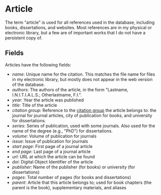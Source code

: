 # Article

The term "article" is used for all references used in the database, including books,
dissertations, and websites. Most references are in my physical or electronic
library, but a few are of important works that I do not have a persistent copy of.

## Fields

Articles have the following fields:

- _name_: Unique name for the citation. This matches the file name for files in my
  electronic library, but mostly does not appear in the web version of the database.
- _authors_: The authors of the article, in the form
  "Lastname, I.N.I.T.I.A.L.S.; Otherlastname, F.I.".
- _year_: Year the article was published
- _title_: Title of the article
- _citation group_: Reference to the [citation group](/docs/citation-group) the article
  belongs to: the journal for journal articles, city of publication for books, and university
  for dissertations.
- _series_: Series of publication, used with some journals. Also used for the name of the
  degree (e.g., "PhD") for dissertations.
- _volume_: Volume of publication for journals
- _issue_: Issue of publication for journals
- _start page_: First page of a journal article
- _end page_: Last page of a journal article
- _url_: URL at which the article can be found
- _doi_: Digital Object Identifier of the article
- _publisher_: Name of the publisher (for books) or university (for dissertations)
- _pages_: Total number of pages (for books and dissertations)
- _parent_: Article that this article belongs to; used for book chapters (the parent
  is the book), supplementary materials, and aliases
